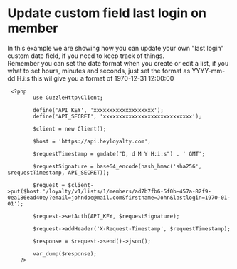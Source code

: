 # Update custom field last login on member

In this example we are showing how you can update your own "last login" custom date field, if you need to keep track of things.<br/>
Remember you can set the date format when you create or edit a list, if you what to set hours, minutes and seconds, just set the format as YYYY-mm-dd H.i:s
this wil give you a format of 1970-12-31 12:00:00

```
 <?php
        use GuzzleHttp\Client;
        
        define('API_KEY', 'xxxxxxxxxxxxxxxxxxx');
        define('API_SECRET', 'xxxxxxxxxxxxxxxxxxxxxxxxxxxx');
        
        $client = new Client();
        
        $host = 'https://api.heyloyalty.com';
        
        $requestTimestamp = gmdate("D, d M Y H:i:s") . ' GMT';
        
        $requestSignature = base64_encode(hash_hmac('sha256', $requestTimestamp, API_SECRET));
        
        $request = $client->put($host.'/loyalty/v1/lists/1/members/ad7b7fb6-5f0b-457a-82f9-0ea186ead40e/?email=johndoe@mail.com&firstname=John&lastlogin=1970-01-01');
        
        $request->setAuth(API_KEY, $requestSignature);
        
        $request->addHeader('X-Request-Timestamp', $requestTimestamp);
        
        $response = $request->send()->json();
        
        var_dump($response);
    ?>
```
